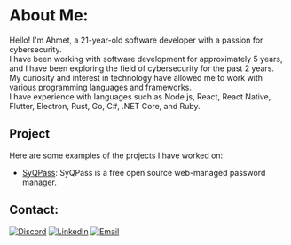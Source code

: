 # About Me:
Hello! I'm Ahmet, a 21-year-old software developer with a passion for cybersecurity. <br>I have been working with software development for approximately 5 years, and I have been exploring the field of cybersecurity for the past 2 years. <br>My curiosity and interest in technology have allowed me to work with various programming languages and frameworks. <br>I have experience with languages such as Node.js, React, React Native, Flutter, Electron, Rust, Go, C#, .NET Core, and Ruby.

## Project
Here are some examples of the projects I have worked on:
- [SyQPass](https://github.com/doctormaster1/syqpass): SyQPass is a free open source web-managed password manager.

## Contact:
[![Discord](https://img.shields.io/badge/doctormaster-blue)](https://discord.gg/doctormaster)
[![LinkedIn](https://img.shields.io/badge/Ahmet_Esad_Barut-blue)](https://www.linkedin.com/in/ahmet-esad-barut/)
[![Email](https://img.shields.io/badge/ahmet.e.barut@gmail.com-red)](mailto:ahmet.e.barut@gmail.com)
